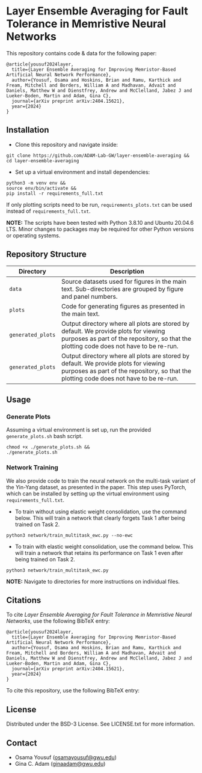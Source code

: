# Layer Ensemble Averaging for Fault Tolerance in Memristive Neural Networks

This repository contains code & data for the following paper:

```
@article{yousuf2024layer,
  title={Layer Ensemble Averaging for Improving Memristor-Based Artificial Neural Network Performance},
  author={Yousuf, Osama and Hoskins, Brian and Ramu, Karthick and Fream, Mitchell and Borders, William A and Madhavan, Advait and Daniels, Matthew W and Dienstfrey, Andrew and McClelland, Jabez J and Lueker-Boden, Martin and Adam, Gina C},
  journal={arXiv preprint arXiv:2404.15621},
  year={2024}
}
```



## Installation

- Clone this repository and navigate inside:

```
git clone https://github.com/ADAM-Lab-GW/layer-ensemble-averaging &&
cd layer-ensemble-averaging
```

- Set up a virtual environment and install dependencies:
```
python3 -m venv env &&
source env/bin/activate &&
pip install -r requirements_full.txt
```

If only plotting scripts need to be run, `requirements_plots.txt` can be used instead of `requirements_full.txt`.

**NOTE:** The scripts have been tested with Python 3.8.10 and Ubuntu 20.04.6 LTS. Minor changes to packages may be required for other Python versions or operating systems.

## Repository Structure

| Directory    | Description |
| -------- | ------- |
| `data`  | Source datasets used for figures in the main text. Sub-directories are grouped by figure and panel numbers.     |
| `plots` | Code for generating figures as presented in the main text.     |
| `generated_plots`    | Output directory where all plots are stored by default. We provide plots for viewing purposes as part of the repository, so that the plotting code does not have to be re-run.    |
| `generated_plots`    | Output directory where all plots are stored by default. We provide plots for viewing purposes as part of the repository, so that the plotting code does not have to be re-run.    |

## Usage


### Generate Plots

Assuming a virtual environment is set up, run the provided `generate_plots.sh` bash script.

```
chmod +x ./generate_plots.sh &&
./generate_plots.sh
```

### Network Training

We also provide code to train the neural network on the multi-task variant of the Yin-Yang dataset, as presented in the paper. This step uses PyTorch, which can be installed by setting up the virtual environment using `requirements_full.txt`.

- To train without using elastic weight consolidation, use the command below. This will train a network that clearly forgets Task 1 after being trained on Task 2. 

```
python3 network/train_multitask_ewc.py --no-ewc
```

- To train with elastic weight consolidation, use the command below. This will train a network that retains its performance on Task 1 even after being trained on Task 2.

```
python3 network/train_multitask_ewc.py
```

**NOTE:** Navigate to directories for more instructions on individual files. 

## Citations

To cite *Layer Ensemble Averaging for Fault Tolerance in Memristive Neural Networks*, use the following BibTeX entry:

```
@article{yousuf2024layer,
  title={Layer Ensemble Averaging for Improving Memristor-Based Artificial Neural Network Performance},
  author={Yousuf, Osama and Hoskins, Brian and Ramu, Karthick and Fream, Mitchell and Borders, William A and Madhavan, Advait and Daniels, Matthew W and Dienstfrey, Andrew and McClelland, Jabez J and Lueker-Boden, Martin and Adam, Gina C},
  journal={arXiv preprint arXiv:2404.15621},
  year={2024}
}
```

To cite this repository, use the following BibTeX entry:

## License

Distributed under the BSD-3 License. See LICENSE.txt for more information.

## Contact

- Osama Yousuf (osamayousuf@gwu.edu)
- Gina C. Adam (ginaadam@gwu.edu)